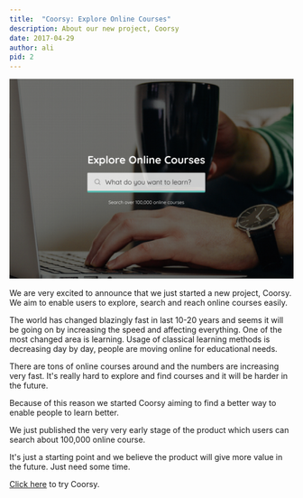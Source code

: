 ```yaml
---
title:  "Coorsy: Explore Online Courses"
description: About our new project, Coorsy
date: 2017-04-29
author: ali
pid: 2
---
```


![Coorsy Home Page](/assets/images/coorsy-home.png)

We are very excited to announce that we just started a new project, Coorsy.
We aim to enable users to explore, search and reach online courses easily.

The world has changed blazingly fast in last 10-20 years and seems it will be
going on by increasing the speed and affecting everything. One of the most
changed area is learning. Usage of classical learning methods is decreasing day
by day, people are moving online for educational needs.

There are tons of online courses around and the numbers are increasing very
fast. It's really hard to explore and find courses and it will be harder in
the future.

Because of this reason we started Coorsy aiming to find a better way to enable
people to learn better.

We just published the very very early stage of the product which users can
search about 100,000 online course.

It's just a starting point and we believe the product will give more value in
the future. Just need some time.

[Click here](http://coorsy.com) to try Coorsy.
